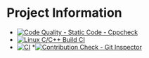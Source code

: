 # Project Information
* [![Code Quality - Static Code - Cppcheck](https://github.com/260734/MiniProject_C/actions/workflows/cppcheck.yml/badge.svg)](https://github.com/260734/MiniProject_C/actions/workflows/cppcheck.yml)
* [![Linux C/C++ Build CI](https://github.com/260734/MiniProject_C/actions/workflows/main.yml/badge.svg)](https://github.com/260734/MiniProject_C/actions/workflows/main.yml)
* [![CI](https://github.com/260734/MiniProject_C/actions/workflows/CI.yml/badge.svg)](https://github.com/260734/MiniProject_C/actions/workflows/CI.yml)
*[![Contribution Check - Git Inspector](https://github.com/260734/MiniProject_C/actions/workflows/git_inspector.yml/badge.svg)](https://github.com/260734/MiniProject_C/actions/workflows/git_inspector.yml)

